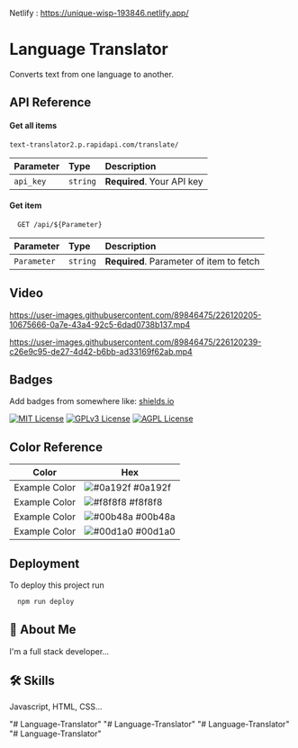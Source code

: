 Netlify :      https://unique-wisp-193846.netlify.app/


# Language Translator

 Converts text from one language to another.


## API Reference

#### Get all items

```https://
text-translator2.p.rapidapi.com/translate/
```

| Parameter | Type     | Description                |
| :-------- | :------- | :------------------------- |
| `api_key` | `string` | **Required**. Your API key |

#### Get item

```http
  GET /api/${Parameter}
```

| Parameter | Type     | Description                       |
| :-------- | :------- | :-------------------------------- |
| `Parameter`      | `string` | **Required**. Parameter of item to fetch |


## Video

https://user-images.githubusercontent.com/89846475/226120205-10675666-0a7e-43a4-92c5-6dad0738b137.mp4



https://user-images.githubusercontent.com/89846475/226120239-c26e9c95-de27-4d42-b6bb-ad33169f62ab.mp4


## Badges

Add badges from somewhere like: [shields.io](https://shields.io/)

[![MIT License](https://img.shields.io/badge/License-MIT-green.svg)](https://choosealicense.com/licenses/mit/)
[![GPLv3 License](https://img.shields.io/badge/License-GPL%20v3-yellow.svg)](https://opensource.org/licenses/)
[![AGPL License](https://img.shields.io/badge/license-AGPL-blue.svg)](http://www.gnu.org/licenses/agpl-3.0)

## Color Reference

| Color             | Hex                                                                |
| ----------------- | ------------------------------------------------------------------ |
| Example Color | ![#0a192f](https://via.placeholder.com/10/0a192f?text=+) #0a192f |
| Example Color | ![#f8f8f8](https://via.placeholder.com/10/f8f8f8?text=+) #f8f8f8 |
| Example Color | ![#00b48a](https://via.placeholder.com/10/00b48a?text=+) #00b48a |
| Example Color | ![#00d1a0](https://via.placeholder.com/10/00b48a?text=+) #00d1a0 |


## Deployment

To deploy this project run

```bash
  npm run deploy
```


## 🚀 About Me
I'm a full stack developer...


## 🛠 Skills
Javascript, HTML, CSS...





"# Language-Translator" 
"# Language-Translator" 
"# Language-Translator" 
"# Language-Translator" 
